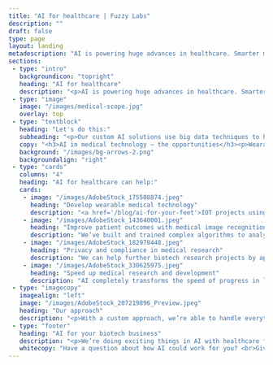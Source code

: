 ```yaml
---
title: "AI for healthcare | Fuzzy Labs"
description: ""
draft: false
type: page
layout: landing
metadescription: "AI is powering huge advances in healthcare. Smarter medical imaging, improving disease detection and diagnosis. Searching and connecting billions of data points and research papers, speeding up drug discovery. And all while ensuring patient privacy and compliance in the age of information. AI in healthcare is here to stay – it’s time to get on board."
sections:
 - type: "intro"
   backgroundicon: "topright"
   heading: "AI for healthcare"
   description: "<p>AI is powering huge advances in healthcare. Smarter medical imaging, improving disease detection and diagnosis. Searching and connecting billions of data points and research papers, speeding up drug discovery. And all while ensuring patient privacy and compliance in the age of information. AI in healthcare is here to stay – it’s time to get on board.</p>"
 - type: "image"
   image: "/images/medical-scope.jpg"
   overlay: top
 - type: "textblock"
   heading: "Let's do this:"
   subheading: "<p>Our custom AI solutions use big data techniques to help biotech firms build the future of healthcare.</p>"
   copy: "<h3>AI in medical technology – the opportunities</h3><p>Wearable medical technology is already changing people’s lives for the better. What’s really exciting is just how much more is possible for biotech firms who embrace data science and AI at every level, to build truly data-driven patient outcomes.</p><p> AI can be applied to life sciences in so many ways. You can speed up manual patient record processing, using automated OCR (optical character recognition) data extraction. Or connect these patient data points from disparate sources using data warehousing. Next? Make new inferences, and build a richer diagnostic picture. Then, use applied AI techniques to analyse, cross reference, and scour medical journals to diagnose and predict patient outcomes.</p><p> Machine learning is not just helping process medical text records either – algorithms can be trained to recognise, understand, and classify medical imagery like X-rays, MRI scans and even photographs of symptoms. Using AI image recognition can augment and improve decision making for clinicians, meaning faster and more accurate diagnoses.</p><p> The possibilities for AI in biotech are huge.  We can make what’s possible, reality.</p>"
   background: "/images/bg-arrows-2.png"
   backgroundalign: "right"
 - type: "cards"
   columns: "4"
   heading: "AI for healthcare can help:"
   cards:
    - image: "/images/AdobeStock_175508874.jpeg"
      heading: "Develop wearable medical technology"
      description: "<a href='/blog/ai-for-your-feet'>IOT projects using sensors</a> and wearable technology improve people’s lives, and ultimately, promote better health. No matter how big or small your dataset or ambition, we can help you develop the right AI solution. Using personal health data is key to empowering patients. Deploying AI to analyse and interpret IOT data is the next logical step. We’ll help you see the bigger picture, and do so much more with your data."
    - image: "/images/AdobeStock_143640001.jpeg"
      heading: "Improve patient outcomes with medical image recognition"
      description: "We’ve built and trained complex algorithms to analyse medical imaging. AI is able to compare medical images across millions of connected data points infinitely faster than a human. It can identify disease markers in seconds. Or suggest a likely diagnosis. AI applications can also cross reference similar past cases, to identify the best course of treatment and likely outcome."
    - image: "/images/AdobeStock_182978448.jpeg"
      heading: "Privacy and compliance in medical research"
      description: "We can help further biotech research projects by applying AI, to create differential privacy models for your data. Anonymising data is crucial in healthcare research, and our custom built AI solutions ensure that your patient data is not at risk. Applying machine learning techniques can also reduce the risk of introducing bias in medical research modelling, for more accurate outcomes."
    - image: "/images/AdobeStock_330625975.jpeg"
      heading: "Speed up medical research and development"
      description: "AI completely transforms the speed of progress in life science research. We can deploy natural language processing tools to quickly parse data from a vast array of sources, like medical journals, research papers, and lab reports. So whether you’re discovering new drugs, or running clinical trials for existing treatments, AI allows you to connect the dots faster and get ahead of the game."
 - type: "imagecopy"
   imagealign: "left"
   image: "/images/AdobeStock_207219896_Preview.jpeg"
   heading: "Our approach"
   description: "<p>With a custom approach, we’re able to handle everything from the smallest to the most complex problems in medical technology. AI is our bread and butter, and we’re adept at understanding where existing technology can be applied in new ways to make giant leaps forward for biotech firms.</p><p>At Fuzzy Labs, we work collaboratively with our clients to fully understand the issues and opportunities, always scaling our solutions to be cost effective. So whether you need a smarter way of linking MRI scans to patient records, or a robust solution for anonymising your patient data in clinical trials, we can help. Read more about our AI Blueprint method</p><p><a href='/'>Read more about our AI Blueprint and approach here</a></p>"
 - type: "footer"
   heading: "AI for your biotech business"
   description: "<p>We’re doing exciting things in AI with healthcare firms. If you have big ideas about what could be possible, let’s talk about getting our AI expertise working for your business and make it reality, sooner.</p>"
   whitecopy: "Have a question about how AI could work for you? <br>Give us a shout using the form below."
---
```

